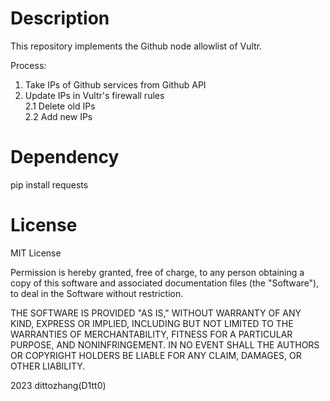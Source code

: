 # Description
This repository implements the Github node allowlist of Vultr.

Process:
1. Take IPs of Github services from Github API
2. Update IPs in Vultr's firewall rules<br>
2.1 Delete old IPs<br>
2.2 Add new IPs

# Dependency
pip install requests

# License
MIT License

Permission is hereby granted, free of charge, to any person obtaining a copy of this software and associated documentation files (the "Software"), to deal in the Software without restriction.

THE SOFTWARE IS PROVIDED "AS IS," WITHOUT WARRANTY OF ANY KIND, EXPRESS OR IMPLIED, INCLUDING BUT NOT LIMITED TO THE WARRANTIES OF MERCHANTABILITY, FITNESS FOR A PARTICULAR PURPOSE, AND NONINFRINGEMENT. IN NO EVENT SHALL THE AUTHORS OR COPYRIGHT HOLDERS BE LIABLE FOR ANY CLAIM, DAMAGES, OR OTHER LIABILITY.

2023 dittozhang(D1tt0)
